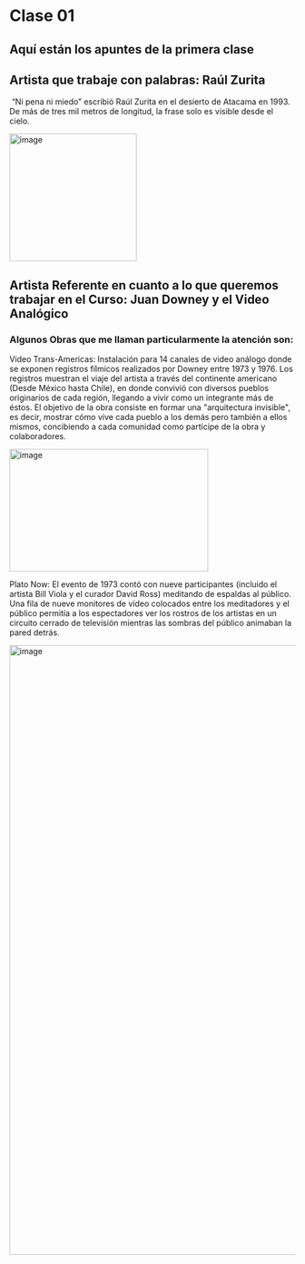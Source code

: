 # Clase 01

## Aquí están los apuntes de la primera clase

## Artista que trabaje con palabras: Raúl Zurita
​
“Ni pena ni miedo” escribió Raúl Zurita en el desierto de Atacama en 1993.
De más de tres mil metros de longitud, la frase solo es visible desde el cielo.

<img width="224" height="225" alt="image" src="https://github.com/user-attachments/assets/44011d9a-7ec4-4b25-88aa-50d646d1bf02" />


## Artista Referente en cuanto a lo que queremos trabajar en el Curso: Juan Downey y el Video Analógico

### Algunos Obras que me llaman particularmente la atención son:

Video Trans-Americas: Instalación para 14 canales de video análogo donde se exponen registros fílmicos realizados por Downey entre 1973 y 1976.
Los registros muestran el viaje del artista a través del continente americano (Desde México hasta Chile), en donde convivió con diversos pueblos originarios 
de cada región, llegando a vivir como un integrante más de éstos. El objetivo de la obra consiste en formar una "arquitectura invisible", es decir, mostrar cómo vive cada pueblo a los demás pero también a ellos mismos, concibiendo a cada comunidad como partícipe de la obra y colaboradores.

<img width="350" height="216" alt="image" src="https://github.com/user-attachments/assets/4343ff87-42fc-411e-8751-a0b502ee1f4d" />

Plato Now: El evento de 1973 contó con nueve participantes (incluido el artista Bill Viola y el curador David Ross) meditando de espaldas al público. Una fila de nueve monitores de vídeo colocados entre los meditadores y el público permitía a los espectadores ver los rostros de los artistas en un circuito cerrado de televisión mientras las sombras del público animaban la pared detrás.

<img width="1440" height="1075" alt="image" src="https://github.com/user-attachments/assets/9a8198d7-9e81-4f6e-b976-42a6a89a2666" />

